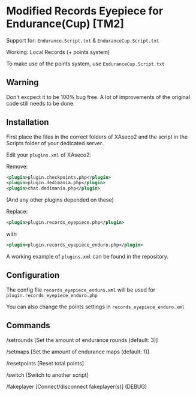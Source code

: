 # Modified Records Eyepiece for Endurance(Cup) [TM2]

Support for: `Endurance.Script.txt` & `EnduranceCup.Script.txt`

Working: Local Records (+ points system)

To make use of the points system, use `EnduranceCup.Script.txt`

## Warning

Don't excpect it to be 100% bug free. A lot of improvements of the original code still needs to be done.

## Installation

First place the files in the correct folders of XAseco2 and the script in the Scripts folder of your dedicated server.

Edit your `plugins.xml` of XAseco2:

Remove:

```xml
<plugin>plugin.checkpoints.php</plugin>
<plugin>plugin.dedimania.php</plugin>
<plugin>chat.dedimania.php</plugin>
```

(And any other plugins depended on these)

Replace:

```xml
<plugin>plugin.records_eyepiece.php</plugin>
```

with

```xml
<plugin>plugin.records_eyepiece_enduro.php</plugin>
```

A working example of `plugins.xml` can be found in the repository.

## Configuration

The config file `records_eyepiece_enduro.xml` will be used for `plugin.records_eyepiece_enduro.php`

You can also change the points settings in `records_eyepiece_enduro.xml`

## Commands

/setrounds [Set the amount of endurance rounds (default: 3)]

/setmaps [Set the amount of endurance maps (default: 1)]

/resetpoints [Reset total points]

/switch [Switch to another script]

/fakeplayer [Connect/disconnect fakeplayer(s)] (DEBUG)
